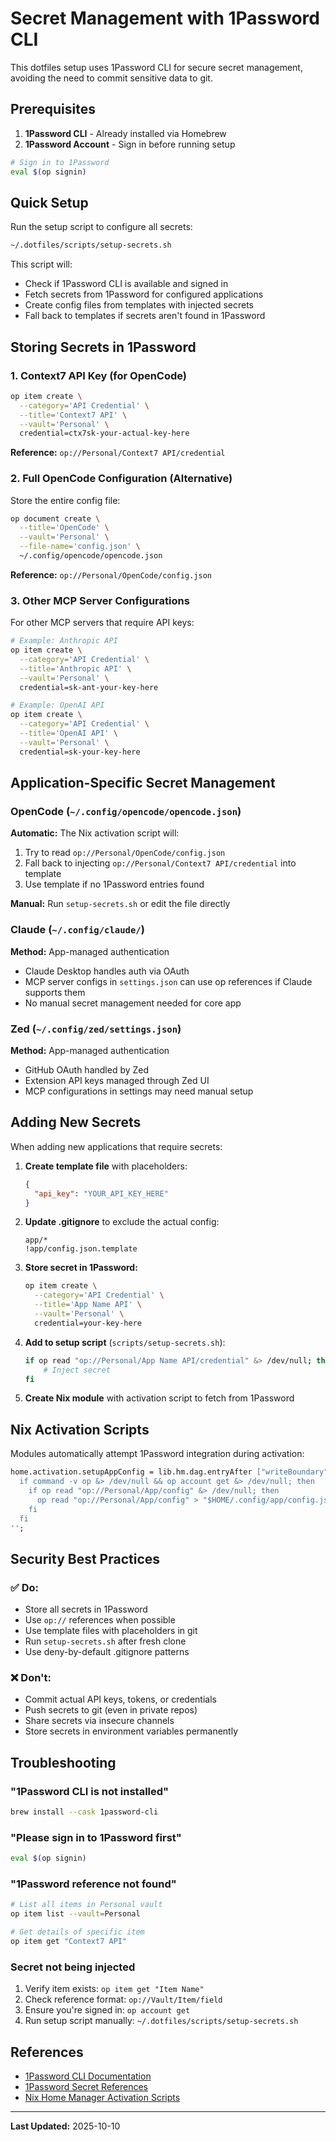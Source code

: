 # Secret Management with 1Password CLI

This dotfiles setup uses 1Password CLI for secure secret management, avoiding the need to commit sensitive data to git.

## Prerequisites

1. **1Password CLI** - Already installed via Homebrew
2. **1Password Account** - Sign in before running setup

```bash
# Sign in to 1Password
eval $(op signin)
```

## Quick Setup

Run the setup script to configure all secrets:

```bash
~/.dotfiles/scripts/setup-secrets.sh
```

This script will:
- Check if 1Password CLI is available and signed in
- Fetch secrets from 1Password for configured applications
- Create config files from templates with injected secrets
- Fall back to templates if secrets aren't found in 1Password

## Storing Secrets in 1Password

### 1. Context7 API Key (for OpenCode)

```bash
op item create \
  --category='API Credential' \
  --title='Context7 API' \
  --vault='Personal' \
  credential=ctx7sk-your-actual-key-here
```

**Reference:** `op://Personal/Context7 API/credential`

### 2. Full OpenCode Configuration (Alternative)

Store the entire config file:

```bash
op document create \
  --title='OpenCode' \
  --vault='Personal' \
  --file-name='config.json' \
  ~/.config/opencode/opencode.json
```

**Reference:** `op://Personal/OpenCode/config.json`

### 3. Other MCP Server Configurations

For other MCP servers that require API keys:

```bash
# Example: Anthropic API
op item create \
  --category='API Credential' \
  --title='Anthropic API' \
  --vault='Personal' \
  credential=sk-ant-your-key-here

# Example: OpenAI API
op item create \
  --category='API Credential' \
  --title='OpenAI API' \
  --vault='Personal' \
  credential=sk-your-key-here
```

## Application-Specific Secret Management

### OpenCode (`~/.config/opencode/opencode.json`)

**Automatic:** The Nix activation script will:
1. Try to read `op://Personal/OpenCode/config.json`
2. Fall back to injecting `op://Personal/Context7 API/credential` into template
3. Use template if no 1Password entries found

**Manual:** Run `setup-secrets.sh` or edit the file directly

### Claude (`~/.config/claude/`)

**Method:** App-managed authentication
- Claude Desktop handles auth via OAuth
- MCP server configs in `settings.json` can use op references if Claude supports them
- No manual secret management needed for core app

### Zed (`~/.config/zed/settings.json`)

**Method:** App-managed authentication
- GitHub OAuth handled by Zed
- Extension API keys managed through Zed UI
- MCP configurations in settings may need manual setup

## Adding New Secrets

When adding new applications that require secrets:

1. **Create template file** with placeholders:
   ```json
   {
     "api_key": "YOUR_API_KEY_HERE"
   }
   ```

2. **Update .gitignore** to exclude the actual config:
   ```gitignore
   app/*
   !app/config.json.template
   ```

3. **Store secret in 1Password:**
   ```bash
   op item create \
     --category='API Credential' \
     --title='App Name API' \
     --vault='Personal' \
     credential=your-key-here
   ```

4. **Add to setup script** (`scripts/setup-secrets.sh`):
   ```bash
   if op read "op://Personal/App Name API/credential" &> /dev/null; then
       # Inject secret
   fi
   ```

5. **Create Nix module** with activation script to fetch from 1Password

## Nix Activation Scripts

Modules automatically attempt 1Password integration during activation:

```nix
home.activation.setupAppConfig = lib.hm.dag.entryAfter ["writeBoundary"] ''
  if command -v op &> /dev/null && op account get &> /dev/null; then
    if op read "op://Personal/App/config" &> /dev/null; then
      op read "op://Personal/App/config" > "$HOME/.config/app/config.json"
    fi
  fi
'';
```

## Security Best Practices

### ✅ Do:
- Store all secrets in 1Password
- Use `op://` references when possible
- Use template files with placeholders in git
- Run `setup-secrets.sh` after fresh clone
- Use deny-by-default .gitignore patterns

### ❌ Don't:
- Commit actual API keys, tokens, or credentials
- Push secrets to git (even in private repos)
- Share secrets via insecure channels
- Store secrets in environment variables permanently

## Troubleshooting

### "1Password CLI is not installed"
```bash
brew install --cask 1password-cli
```

### "Please sign in to 1Password first"
```bash
eval $(op signin)
```

### "1Password reference not found"
```bash
# List all items in Personal vault
op item list --vault=Personal

# Get details of specific item
op item get "Context7 API"
```

### Secret not being injected
1. Verify item exists: `op item get "Item Name"`
2. Check reference format: `op://Vault/Item/field`
3. Ensure you're signed in: `op account get`
4. Run setup script manually: `~/.dotfiles/scripts/setup-secrets.sh`

## References

- [1Password CLI Documentation](https://developer.1password.com/docs/cli/)
- [1Password Secret References](https://developer.1password.com/docs/cli/secret-references/)
- [Nix Home Manager Activation Scripts](https://nix-community.github.io/home-manager/options.html#opt-home.activation)

---

**Last Updated:** 2025-10-10
